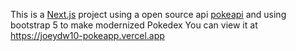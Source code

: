 This is a [Next.js](https://nextjs.org/) project using a open source api [pokeapi](https://pokeapi.co) and using bootstrap 5 to make modernized Pokedex You can view it at https://joeydw10-pokeapp.vercel.app
